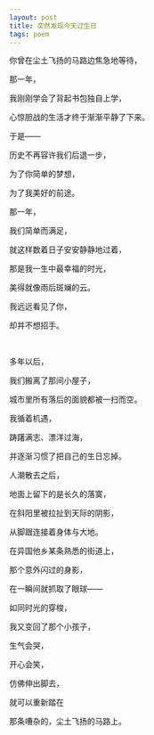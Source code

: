```yaml
---
layout: post
title: 突然发现今天过生日
tags: poem
---
```



你曾在尘土飞扬的马路边焦急地等待，

那一年，

我刚刚学会了背起书包独自上学，

心惊胆战的生活才终于渐渐平静了下来。

于是——

历史不再容许我们后退一步，

为了你简单的梦想，

为了我美好的前途。

那一年，

我们简单而满足，

就这样数着日子安安静静地过着，

那是我一生中最幸福的时光，

美得就像雨后斑斓的云。

我远远看见了你，

却并不想招手。

<br>

多年以后，

我们搬离了那间小屋子，

城市里所有落后的面貌都被一扫而空。

我循着机遇，

踌躇满志、漂洋过海，

并逐渐习惯了把自己的生日忘掉。

人潮散去之后，

地面上留下的是长久的落寞，

在斜阳里被拉扯到天际的阴影，

从脚跟连接着身体与大地。

在异国他乡某条熟悉的街道上，

那个意外闪过的身影，

在一瞬间就抓取了眼球——

如同时光的穿梭，

我又变回了那个小孩子，

生气会哭，

开心会笑，

仿佛伸出脚去，

就可以重新踏在

那条嘈杂的，尘土飞扬的马路上。

<br>



